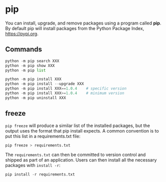 # pip

You can install, upgrade, and remove packages using a program called **pip**. By default pip will install packages from the Python Package Index, <https://pypi.org>.

## Commands

```python
python -m pip search XXX
python -m pip show XXX
python -m pip list

python -m pip install XXX
python -m pip install --upgrade XXX
python -m pip install XXX==1.0.4    # specific version
python -m pip install XXX>=1.0.4    # minimum version
python -m pip uninstall XXX
```

## freeze

`pip freeze` will produce a similar list of the installed packages, but the output uses the format that pip install expects. A common convention is to put this list in a requirements.txt file:

```python
pip freeze > requirements.txt
```

The `requirements.txt` can then be committed to version control and shipped as part of an application. Users can then install all the necessary packages with `install -r`:

```python
pip install -r requirements.txt
```